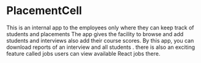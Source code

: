 # PlacementCell
This is an internal app to the employees only where they can keep track of students and placements
The app gives the facility to browse and add students and interviews also add their course scores.
By this app, you can download reports of an interview and all students .
there is also an exciting feature called jobs users can view available React jobs there.
